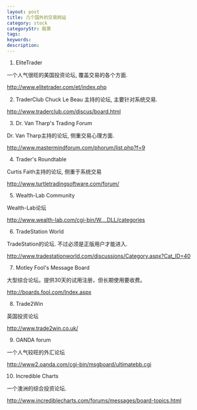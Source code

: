 ```yaml
---
layout: post
title: 几个国外的交易网站
category: stock
categoryStr: 股票
tags: 
keywords: 
description: 
---
```





1. EliteTrader 

一个人气很旺的美国投资论坛, 覆盖交易的各个方面.

http://www.elitetrader.com/et/index.php

2. TraderClub
Chuck Le Beau 主持的论坛, 主要针对系统交易.

http://www.traderclub.com/discus/board.html

 3. Dr. Van Tharp's Trading Forum

Dr. Van Tharp主持的论坛, 侧重交易心理方面.

http://www.mastermindforum.com/phorum/list.php?f=9

4. Trader's Roundtable

Curtis Faith主持的论坛, 侧重于系统交易

http://www.turtletradingsoftware.com/forum/

5. Wealth-Lab Community

Wealth-Lab论坛

http://www.wealth-lab.com/cgi-bin/W....DLL/categories

6. TradeStation World

TradeStation的论坛. 不过必须是正版用户才能进入.

http://www.tradestationworld.com/discussions/Category.aspx?Cat_ID=40

7. Motley Fool's Message Board

大型综合论坛。提供30天的试用注册，但长期使用要收费。

http://boards.fool.com/Index.aspx

8. Trade2Win

英国投资论坛

http://www.trade2win.co.uk/


9. OANDA forum

一个人气较旺的外汇论坛

http://www2.oanda.com/cgi-bin/msgboard/ultimatebb.cgi

10. Incredible Charts

一个澳洲的综合投资论坛.

http://www.incrediblecharts.com/forums/messages/board-topics.html

